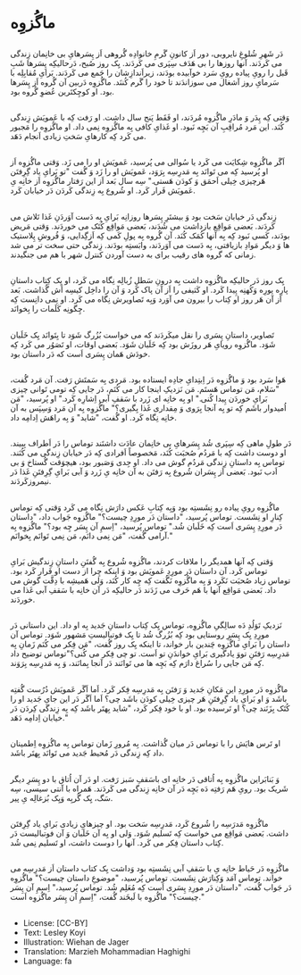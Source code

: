 # ماگُزوِه

##
دَر شَهرِ شُلوغِ نایروبی، دور اَز کانونِ گَرمِ خانوادِه گُروهی اَز پِسَرهایِ بی خانِمان زِندگی می کَردَند. آنها روزها را بی هَدَف سِپَری می کَردَند. یِک روز صُبح، دَرحالیکِه پِسَرها شَبِ قَبل را رویِ پیاده رویِ سَرد خوآبیده بودَند، زیراَندازِشان را جَمع می کَردَند. بَرایِ مُقابِلِه با سَرمایِ روز آشغال می سوزاندَند تا خود را گَرم کُننَد. ماگُزوِه دَربین آن گُروه اَز پِسَرها بود. او کوچِکتَرین عُضوِ گُروه بود.

##
وَقتی کِه پِدَر وَ مادَرِ ماگُزوِه مُردَند، او فَقَط پَنج سال داشت. او رَفت کِه با عَمویَش زِندگی کُنَد. این مَرد مُراقِبِ آن بَچِه نَبود. او غَذایِ کافی بِه ماگُزوِه نِمی داد. او ماگُزوِه را مَجبور می کَرد کِه کارهایِ سَختِ زیادی اَنجام دَهَد.

##
اَگَر ماگُزوِه شِکایَت می کَرد یا سُوالی می پُرسید، عَمویَش او را می زَد. وَقتی ماگُزوِه اَز او پُرسید کِه می تَوانَد بِه مَدرِسِه بِرَوَد، عَمویَش او را زَد وَ گُفت "تو بَرایِ یاد گِرِفتَن هَرچیزی خِیلی اَحمَق وَ کودَن هَستی." سِه سال بَعد اَز این رَفتار ماگُزوِه اَز خانِه یِ عَمویَش فَرار کَرد. او شُروع بِه زِندگی کَردَن دَر خیابان کَرد.

##
زِندگی دَر خیابان سَخت بود وَ بیشتَرِ پِسَرها روزانِه بَرایِ بِه دَست آوَردَنِ غَذا تَلاش می کَردَند. بَعضی مَواقِع بازداشت می شُدَند، بَعضی مَواقِع کُتَک می خوردَند. وَقتی مَریض بودَند، کَسی نَبود کِه بِه آنها کُمَک کُنَد. آن گُروه بِه پولِ کَمی کِه اَزگِدایی، وَ فُروشِ پِلاستیک ها وَ دیگر مَوادِ بازیافتی، بِه دَست می آوَردَند، وابَستِه بودَند. زِندگی حتی سخت تر می شد زمانی که گروه های رقیب برای به دست آوردن کنترل شهر با هم می جنگیدند.

##
یِک روز دَر حالیکِه ماگُزوِه داشت بِه درونِ سَطلِ زُبالِه نِگاه می کَرد، او یِک کِتاب داستانِ پارِه پورِه وَکُهنِه پِیدا کَرد. او کَثیفی را اَز آن پاک کَرد وَ آن را داخِل کیسِه اَش گُذاشت. بَعد اَز آن هَر روز او کِتاب را بیرون می آوَرد وَبِه تَصاویرش نِگاه می کَرد. او نِمی دانِست کِه چِگونِه کَلَمات را بِخوانَد.

##
تَصاویر، داستانِ پِسَری را نقل میکَردَند که می خواست بُزُرگ شَوَد تا بِتَوانَد یِک خَلَبان شَوَد. ماگُزوِه رویایِ هَر روزَش بود کِه خَلَبان شَوَد. بَعضی اوقات، او تَصَوُر می کَرد کِه خودَش هَمان پِسَری اَست که دَر داستان بود.

##
هَوا سَرد بود وَ ماگُزوِه دَر اِبتِدایِ جادِه ایستاده بود. مَردی بِه سَمتَش رَفت. آن مَرد گُفت، "سَلام، مَن توماس هَستَم. مَن نَزدیکِ اینجا کار می کُنَم، دَر جایی کِه تومی تَوانی چیزی بَرایِ خوردَن پِیدا کُنی." او بِه خانِه ای زَرد با سَقفِ آبی اِشارِه کَرد." او پُرسید، "مَن اُمیدوار باشَم کِه تو بِه آنجا بِرَوی وَ مِقداری غَذا بِگیری؟" ماگُزوِه بِه آن مَرد وَسِپَس به آن خانِه نِگاه کَرد. او گُفت، "شاید" وَ بِه راهَش اِدامِه داد.

##
دَر طولِ ماهی کِه سِپَری شُد پِسَرهایِ بی خانِمان عادَت داشتَند توماس را دَر اَطراف بِبیند. او دوست داشت کِه با مَردُم صُحبَت کُنَد، مَخصوصاً اَفرادی کِه دَر خیابان زِندگی می کُنَند. توماس بِه داستانِ زِندگی مَردُم گوش می داد. او جِدی وَصَبور بود، هیچوَقت گُستاخ وَ بی اَدب نَبود. بَعضی اَز پِسَران شُروع بِه رَفتَن به آن خانِه یِ زَرد وَ آبی بَرایِ گِرِفتَنِ غَذا دَر نیمروزکَردَند.

##
ماگُزوِه رویِ پیاده رو نِشَستِه بود وَبِه کِتابِ عَکس دارَش نِگاه می کَرد وَقتی کِه توماس کِنارِ او نِشَست. توماس پُرسید، "داستان دَر مورِدِ چیست؟" ماگُزوِه جَواب داد، "داستان دَر مورِدِ پِسَری اَست کِه خَلَبان شُد." توماس پُرسید، "اِسمِ آن پِسَر چِه بود؟" ماگُزوِه بِه آرامی گُفت، "مَن نِمی دانَم، مَن نِمی تَوانَم بِخوانَم."

##
وَقتی کِه آنها همدیگر را ملاقات کردند، ماگُزوِه شُروع بِه گُفتَنِ داستانِ زِندگیش بَرایِ توماس کَرد. آن داستان دَر مورِدِ عَمویَش بود وَ اینکه چِرا از دست او فَرار کَرد بود. توماس زیاد صُحبَت نَکَرد وَ بِه ماگُزوِه نَگُفت کِه چِه کار کُنَد، وَلی هَمیشِه با دِقَّت گوش می داد. بَعضی مَواقِع آنها با هَم حَرف می زَدَند دَر حالیکِه دَر آن خانِه با سَقفِ آبی غَذا می خوردَند.

##
نَزدیکِ تَوَلُدِ دَه سالِگیِ ماگُزوِه، توماس یِک کِتاب داستانِ جَدید بِه او داد. این داستانی دَر مورِدِ یِک پِسَرِ روستایی بود کِه بُزُرگ شُد تا یِک فوتبالیستِ مَشهور شَوَد. توماس آن داستان را بَرایِ ماگُزوِه چَندین بار خواند، تا اینکه یِک روز گُفت، "مَن فِکر می کُنَم زَمانِ بِه مَدرِسِه رَفتَنِ تووَ یادگیری بَرایِ خواندَنِ تو اَست. تو چی فِکر می کُنی؟"توماس توضیح داد کِه مَن جایی را سُراغ دارَم کِه بَچِه ها می تَوانَند دَر آنجا بِمانَند، وَ بِه مَدرِسِه بِرَوَند.

##
ماگُزوِه دَر مورِدِ این مَکانِ جَدید وَ رَفتَن بِه مَدرِسِه فِکر کَرد. اَما اَگَر عَمویَش دُرُست گُفتِه باشَد وَ او بَرایِ یاد گِرِفتَنِ هَر چیزی خِیلی کودَن باشَد چی؟ اَما اَگَر دَر این جایِ جَدید او را کُتَک بِزَنَند چی؟ او تَرسیده بود. او با خود فِکر کَرد، "شاید بِهتَر باشَد کِه بِه زِندگی کِردَن دَر خیابان اِدامِه دَهَد."

##
او تَرس هایَش را با توماس دَر میان گُذاشت. بِه مُرورِ زَمان توماس بِه ماگُزوِه اِطمینان داد کِه زِندگی دَر مُحیط جَدید می تَوانَد بِهتَر باشَد.

##
وَ بَنابَراین ماگُزوِه بِه اُتاقی دَر خانِه ای باسَقفِ سَبز رَفت. او دَر آن اُتاق با دو پِسَرِ دیگر شَریک بود. رویِ هَم رَفتِه دَه بَچِه دَر آن خانِه زِندگی می کَردَند. هَمراه با آنتی سیسی، سِه سَگ، یِک گُربِه وَیِک بُزغالِه یِ پیر.

##
ماگُزوِه مَدرَسِه را شُروع کَرد، مَدرِسِه سَخت بود. او چیزهایِ زیادی بَرایِ یاد گِرِفتَن داشت. بَعضی مَواقِع می خواست کِه تَسلیم شَوَد. وَلی او بِه آن خَلَبان وَ آن فوتبالیست دَر کِتاب داستان فِکر می کَرد. آنها را دوست داشت، او تَسلیم نِمی شُد.

##
ماگُزوِه دَر حَیاط خانِه یِ با سَقفِ آبی نِشَستِه بود وَداشت یِک کتاب داستان اَز مَدرِسِه می خواند. توماس آمَد وَکِنارَش نِشَست. توماس پُرسید، "موضوعِ داستان چیست؟" ماگُزوِه دَر جَواب گُفت، "داستان دَر مورِدِ پِسَری اَست کِه مُعَلِم شُد. توماس پُرسید،" اِسمِ آن پِسَر چیست؟" ماگُزوِه با لَبخَند گُفت، "اِسمِ آن پِسَر ماگُزوِه اَست."

##
* License: [CC-BY]
* Text: Lesley Koyi
* Illustration: Wiehan de Jager
* Translation: Marzieh Mohammadian Haghighi
* Language: fa
